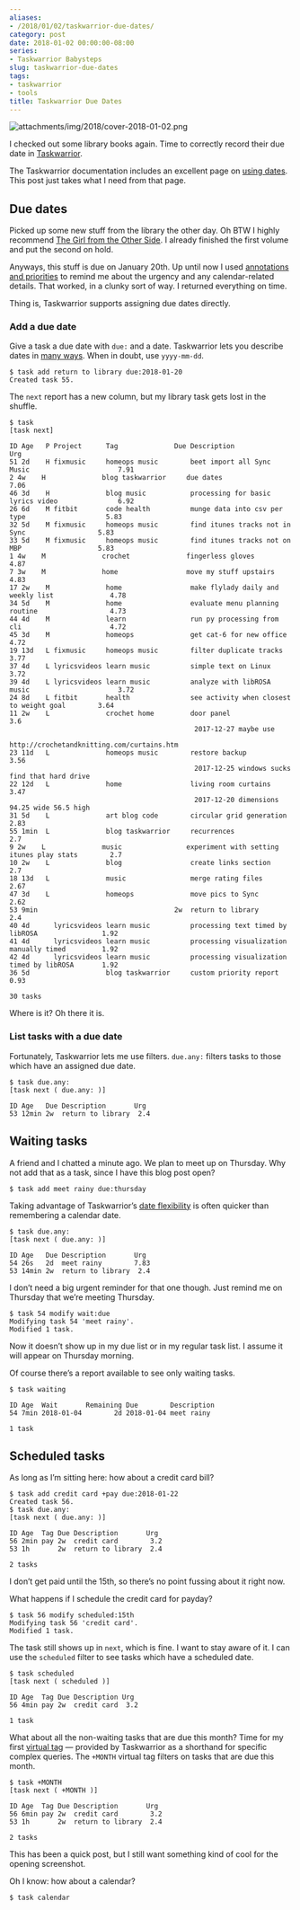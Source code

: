 ```yaml
---
aliases:
- /2018/01/02/taskwarrior-due-dates/
category: post
date: 2018-01-02 00:00:00-08:00
series:
- Taskwarrior Babysteps
slug: taskwarrior-due-dates
tags:
- taskwarrior
- tools
title: Taskwarrior Due Dates
---
```


![attachments/img/2018/cover-2018-01-02.png](../../../attachments/img/2018/cover-2018-01-02.png)

I checked out some library books again. Time to correctly record their due date in [Taskwarrior](../../../card/Taskwarrior.md).

<!--more-->

The Taskwarrior documentation includes an excellent page on [using dates](https://taskwarrior.org/docs/using_dates.html). This post just takes what I need from that page.

## Due dates

Picked up some new stuff from the library the other day. Oh BTW I highly recommend [The Girl from the Other Side](https://www.goodreads.com/book/show/30139736-the-girl-from-the-other-side). I already finished the first volume and put the second on hold.

Anyways, this stuff is due on January 20th. Up until now I used [annotations and priorities](../../2017/12/taskwarrior-priorities.md) to remind me about the urgency and any calendar-related details. That worked, in a clunky sort of way. I returned everything on time.

Thing is, Taskwarrior supports assigning due dates directly.

### Add a due date

Give a task a due date with `due:` and a date. Taskwarrior lets you describe dates in [many ways](https://taskwarrior.org/docs/named_dates.html). When in doubt, use `yyyy-mm-dd`.

````
$ task add return to library due:2018-01-20
Created task 55.
````

The `next` report has a new column, but my library task gets lost in the shuffle.

````
$ task
[task next]

ID Age   P Project      Tag              Due Description                                     Urg
51 2d    H fixmusic     homeops music        beet import all Sync Music                      7.91
2 4w    H              blog taskwarrior     due dates                                       7.06
46 3d    H              blog music           processing for basic lyrics video               6.92
26 6d    M fitbit       code health          munge data into csv per type                    5.83
32 5d    M fixmusic     homeops music        find itunes tracks not in Sync                  5.83
33 5d    M fixmusic     homeops music        find itunes tracks not on MBP                   5.83
1 4w    M              crochet              fingerless gloves                               4.87
7 3w    M              home                 move my stuff upstairs                          4.83
17 2w    M              home                 make flylady daily and weekly list              4.78
34 5d    M              home                 evaluate menu planning routine                  4.73
44 4d    M              learn                run py processing from cli                      4.72
45 3d    M              homeops              get cat-6 for new office                        4.72
19 13d   L fixmusic     homeops music        filter duplicate tracks                         3.77
37 4d    L lyricsvideos learn music          simple text on Linux                            3.72
39 4d    L lyricsvideos learn music          analyze with libROSA music                      3.72
24 8d    L fitbit       health               see activity when closest to weight goal        3.64
11 2w    L              crochet home         door panel                                       3.6
                                              2017-12-27 maybe use
                                            http://crochetandknitting.com/curtains.htm
23 11d   L              homeops music        restore backup                                  3.56
                                              2017-12-25 windows sucks find that hard drive
22 12d   L              home                 living room curtains                            3.47
                                              2017-12-20 dimensions 94.25 wide 56.5 high
31 5d    L              art blog code        circular grid generation                        2.83
55 1min  L              blog taskwarrior     recurrences                                      2.7
9 2w    L              music                experiment with setting itunes play stats        2.7
10 2w    L              blog                 create links section                             2.7
18 13d   L              music                merge rating files                              2.67
47 3d    L              homeops              move pics to Sync                               2.62
53 9min                                  2w  return to library                                2.4
40 4d      lyricsvideos learn music          processing text timed by libROSA                1.92
41 4d      lyricsvideos learn music          processing visualization manually timed         1.92
42 4d      lyricsvideos learn music          processing visualization timed by libROSA       1.92
36 5d                   blog taskwarrior     custom priority report                          0.93

30 tasks
````

Where is it? Oh there it is.

### List tasks with a due date

Fortunately, Taskwarrior lets me use filters. `due.any:` filters tasks to those which have an assigned due date.

````
$ task due.any:
[task next ( due.any: )]

ID Age   Due Description       Urg 
53 12min 2w  return to library  2.4
````

## Waiting tasks

A friend and I chatted a minute ago. We plan to meet up on Thursday. Why not add that as a task, since I have this blog post open?

````
$ task add meet rainy due:thursday
````

Taking advantage of Taskwarrior’s [date flexibility](https://taskwarrior.org/docs/named_dates.html) is often quicker than remembering a calendar date.

````
$ task due.any:
[task next ( due.any: )]

ID Age   Due Description       Urg 
54 26s   2d  meet rainy        7.83
53 14min 2w  return to library  2.4
````

I don’t need a big urgent reminder for that one though. Just remind me on Thursday that we’re meeting Thursday.

````
$ task 54 modify wait:due
Modifying task 54 'meet rainy'.
Modified 1 task.
````

Now it doesn’t show up in my due list or in my regular task list. I assume it will appear on Thursday morning.

Of course there’s a report available to see only waiting tasks.

````
$ task waiting

ID Age  Wait       Remaining Due        Description
54 7min 2018-01-04        2d 2018-01-04 meet rainy 

1 task
````

## Scheduled tasks

As long as I’m sitting here: how about a credit card bill?

````
$ task add credit card +pay due:2018-01-22
Created task 56.
$ task due.any:
[task next ( due.any: )]

ID Age  Tag Due Description       Urg 
56 2min pay 2w  credit card        3.2
53 1h       2w  return to library  2.4

2 tasks
````

I don’t get paid until the 15th, so there’s no point fussing about it right now.

What happens if I schedule the credit card for payday?

````
$ task 56 modify scheduled:15th
Modifying task 56 'credit card'.
Modified 1 task.
````

The task still shows up in `next`, which is fine. I want to stay aware of it. I can use the `scheduled` filter to see tasks which have a scheduled date.

````
$ task scheduled
[task next ( scheduled )]

ID Age  Tag Due Description Urg 
56 4min pay 2w  credit card  3.2

1 task
````

What about all the non-waiting tasks that are due this month? Time for my first
[virtual tag](https://taskwarrior.org/docs/tags.html#supported) — provided by Taskwarrior as a shorthand for specific complex queries. The `+MONTH` virtual tag filters on tasks that are due this month.

````
$ task +MONTH
[task next ( +MONTH )]

ID Age  Tag Due Description       Urg 
56 6min pay 2w  credit card        3.2
53 1h       2w  return to library  2.4

2 tasks
````

This has been a quick post, but I still want something kind of cool for the opening screenshot.

Oh I know: how about a calendar?

````
$ task calendar
````
